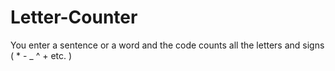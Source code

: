 # Letter-Counter
You enter a sentence or a word and the code counts all the letters and signs ( * - _ ^ + etc. )
